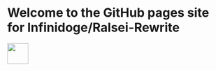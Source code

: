 # Welcome to the GitHub pages site for Infinidoge/Ralsei-Rewrite
<img src="https://github.com/favicon.ico" width="48">

